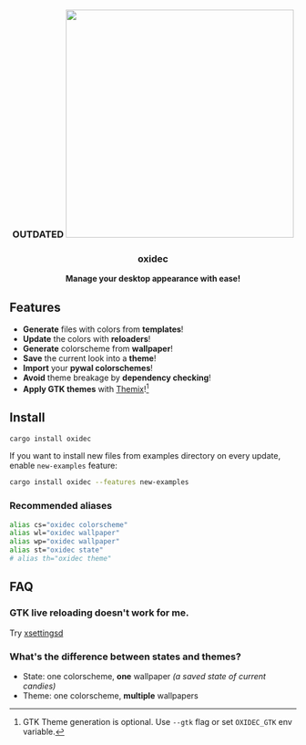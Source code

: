 <h3 align="center">
    <b>OUTDATED</b>
    <img
        src="https://github.com/mrtnvgr/oxidec/assets/48406064/8ce1565d-f65a-4664-92fe-995aacb74d7c"
        width="400px"
        height="400px"
    />
</h3>
<h3 align="center">oxidec</h3>
<!-- <p align="center">Oxidized delicious eye candies 🍬</p> -->
<p align="center"><b>Manage your desktop appearance with ease!</b></h3>

## Features

- **Generate** files with colors from **templates**!
- **Update** the colors with **reloaders**!
- **Generate** colorscheme from **wallpaper**!
- **Save** the current look into a **theme**!
- **Import** your **pywal colorschemes**!
- **Avoid** theme breakage by **dependency checking**!
- **Apply GTK themes** with [Themix](https://github.com/themix-project/themix-gui)![^1]

## Install

```sh
cargo install oxidec
```

If you want to install new files from examples directory on every update, enable `new-examples` feature:

```sh
cargo install oxidec --features new-examples
```

### Recommended aliases

```sh
alias cs="oxidec colorscheme"
alias wl="oxidec wallpaper"
alias wp="oxidec wallpaper"
alias st="oxidec state"
# alias th="oxidec theme"
```

<!-- TODO: move list logic to Folder struct -->

## FAQ

### GTK live reloading doesn't work for me.

Try [xsettingsd](https://codeberg.org/derat/xsettingsd)

### What's the difference between states and themes?

- State: one colorscheme, **one** wallpaper _(a saved state of current candies)_
- Theme: one colorscheme, **multiple** wallpapers

[^1]: GTK Theme generation is optional. Use `--gtk` flag or set `OXIDEC_GTK` env variable.
